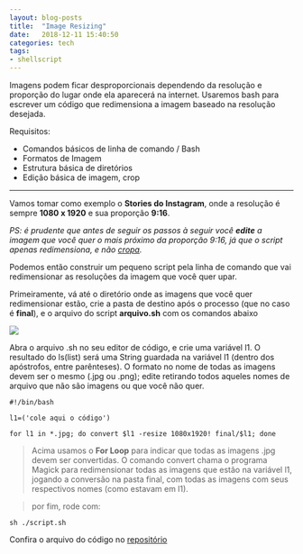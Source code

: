 ```yaml
---
layout: blog-posts
title:  "Image Resizing"
date:   2018-12-11 15:40:50
categories: tech
tags:
- shellscript
---
```


Imagens podem ficar desproporcionais dependendo da resolução e proporção do lugar onde ela aparecerá na internet. Usaremos bash para escrever um código que redimensiona a imagem baseado na resolução desejada.

Requisitos:

 - Comandos básicos de linha de comando / Bash
 - Formatos de Imagem
 - Estrutura básica de diretórios
 - Edição básica de imagem, crop

---

Vamos tomar como exemplo o **Stories do Instagram**, onde a resolução é sempre **1080 x 1920** e sua proporção **9:16**.

_PS: é prudente que antes de seguir os passos à seguir você **edite** a imagem que você quer o mais próximo da proporção 9:16, já que o script apenas redimensiona, e não [cropa](https://en.wikipedia.org/wiki/Cropping_(image))._

Podemos então construir um pequeno script pela linha de comando que vai redimensionar as resoluções da imagem que você quer upar.

Primeiramente, vá até o diretório onde as imagens que você quer redimensionar estão, crie a pasta de destino após o processo (que no caso é **final**), e o arquivo do script **arquivo.sh** com os comandos abaixo

![]( https://i.imgur.com/iJBSyjm.jpg )

Abra o arquivo .sh no seu editor de código, e crie uma variável l1. O resultado do ls(list) será uma String guardada na variável l1 (dentro dos apóstrofos, entre parênteses). O formato no nome de todas as imagens devem ser o mesmo (.jpg ou .png); edite retirando todos aqueles nomes de arquivo que não são imagens ou que você não quer.

```
#!/bin/bash

l1=('cole aqui o código')

for l1 in *.jpg; do convert $l1 -resize 1080x1920! final/$l1; done
```
> Acima usamos o **For Loop** para indicar que todas as imagens .jpg devem ser convertidas. O comando convert chama o programa Magick para redimensionar todas as imagens que estão na variável l1, jogando a conversão na pasta final, com todas as imagens com seus respectivos nomes (como estavam em l1).

> por fim, rode com:

```
sh ./script.sh
```

Confira o arquivo do código no [repositório](http://github.com/deomorxsy)

